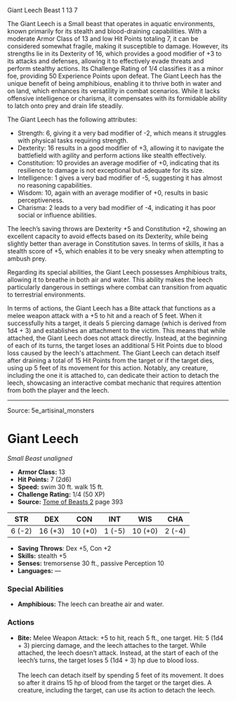 <MonsterName/>Giant Leech</MonsterName>
<CreatureType/>Beast</CreatureType>
<CR/>1</CR>
<AC/>13</AC>
<HP/>7</HP>
<summary>The Giant Leech is a Small beast that operates in aquatic environments, known primarily for its stealth and blood-draining capabilities. With a moderate Armor Class of 13 and low Hit Points totaling 7, it can be considered somewhat fragile, making it susceptible to damage. However, its strengths lie in its Dexterity of 16, which provides a good modifier of +3 to its attacks and defenses, allowing it to effectively evade threats and perform stealthy actions. Its Challenge Rating of 1/4 classifies it as a minor foe, providing 50 Experience Points upon defeat. The Giant Leech has the unique benefit of being amphibious, enabling it to thrive both in water and on land, which enhances its versatility in combat scenarios. While it lacks offensive intelligence or charisma, it compensates with its formidable ability to latch onto prey and drain life steadily.</summary>

<detail>

The Giant Leech has the following attributes: 
- Strength: 6, giving it a very bad modifier of -2, which means it struggles with physical tasks requiring strength.
- Dexterity: 16 results in a good modifier of +3, allowing it to navigate the battlefield with agility and perform actions like stealth effectively.
- Constitution: 10 provides an average modifier of +0, indicating that its resilience to damage is not exceptional but adequate for its size.
- Intelligence: 1 gives a very bad modifier of -5, suggesting it has almost no reasoning capabilities.
- Wisdom: 10, again with an average modifier of +0, results in basic perceptiveness.
- Charisma: 2 leads to a very bad modifier of -4, indicating it has poor social or influence abilities.

The leech’s saving throws are Dexterity +5 and Constitution +2, showing an excellent capacity to avoid effects based on its Dexterity, while being slightly better than average in Constitution saves. In terms of skills, it has a stealth score of +5, which enables it to be very sneaky when attempting to ambush prey.

Regarding its special abilities, the Giant Leech possesses Amphibious traits, allowing it to breathe in both air and water. This ability makes the leech particularly dangerous in settings where combat can transition from aquatic to terrestrial environments.

In terms of actions, the Giant Leech has a Bite attack that functions as a melee weapon attack with a +5 to hit and a reach of 5 feet. When it successfully hits a target, it deals 5 piercing damage (which is derived from 1d4 + 3) and establishes an attachment to the victim. This means that while attached, the Giant Leech does not attack directly. Instead, at the beginning of each of its turns, the target loses an additional 5 Hit Points due to blood loss caused by the leech's attachment. The Giant Leech can detach itself after draining a total of 15 Hit Points from the target or if the target dies, using up 5 feet of its movement for this action. Notably, any creature, including the one it is attached to, can dedicate their action to detach the leech, showcasing an interactive combat mechanic that requires attention from both the player and the leech.</detail>



---

Source: 5e_artisinal_monsters

# Giant Leech

*Small* *Beast* *unaligned*

- **Armor Class:** 13
- **Hit Points:** 7 (2d6)
- **Speed:** swim 30 ft. walk 15 ft.
- **Challenge Rating:** 1/4 (50 XP)
- **Source:** [Tome of Beasts 2](https://koboldpress.com/kpstore/product/tome-of-beasts-2-for-5th-edition) page 393

| STR | DEX | CON | INT | WIS | CHA |
| --- | --- | --- | --- | --- | --- |
| 6 (-2) | 16 (+3) | 10 (+0) | 1 (-5) | 10 (+0) | 2 (-4) |

- **Saving Throws**: Dex +5, Con +2
- **Skills:** stealth +5
- **Senses:** tremorsense 30 ft., passive Perception 10
- **Languages:** —

### Special Abilities

- **Amphibious:** The leech can breathe air and water.

### Actions

- **Bite:** Melee Weapon Attack: +5 to hit, reach 5 ft., one target. Hit: 5 (1d4 + 3) piercing damage, and the leech attaches to the target. While attached, the leech doesn’t attack. Instead, at the start of each of the leech’s turns, the target loses 5 (1d4 + 3) hp due to blood loss.<br><br>The leech can detach itself by spending 5 feet of its movement. It does so after it drains 15 hp of blood from the target or the target dies. A creature, including the target, can use its action to detach the leech.




